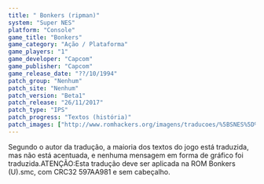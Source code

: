 ```yaml
---
title: " Bonkers (ripman)"
system: "Super NES"
platform: "Console"
game_title: "Bonkers"
game_category: "Ação / Plataforma"
game_players: "1"
game_developer: "Capcom"
game_publisher: "Capcom"
game_release_date: "??/10/1994"
patch_group: "Nenhum"
patch_site: "Nenhum"
patch_version: "Beta1"
patch_release: "26/11/2017"
patch_type: "IPS"
patch_progress: "Textos (história)"
patch_images: ["http://www.romhackers.org/imagens/traducoes/%5BSNES%5D%20Bonkers%20-%20ripman%20-%201.png","http://www.romhackers.org/imagens/traducoes/%5BSNES%5D%20Bonkers%20-%20ripman%20-%202.png","http://www.romhackers.org/imagens/traducoes/%5BSNES%5D%20Bonkers%20-%20ripman%20-%203.png"]
---
```

Segundo o autor da tradução, a maioria dos textos do jogo está traduzida, mas não está acentuada, e nenhuma mensagem em forma de gráfico foi traduzida.ATENÇÃO:Esta tradução deve ser aplicada na ROM Bonkers (U).smc, com CRC32 597AA981 e sem cabeçalho.